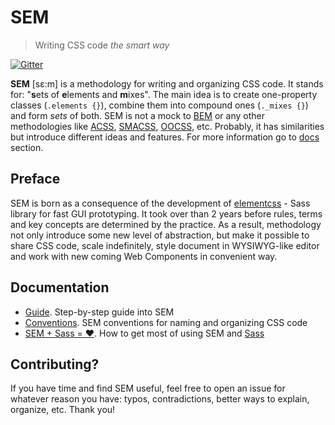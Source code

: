 # SEM

> Writing CSS code *the smart way*

[![Gitter](https://badges.gitter.im/Join%20Chat.svg)](https://gitter.im/timfayz/elementcss?utm_source=badge&utm_medium=badge&utm_campaign=pr-badge)

**SEM** [sɛ:m] is a methodology for writing and organizing CSS code. It stands for: "**s**ets of **e**lements and **m**ixes". The main idea is to create one-property classes (`.elements {}`), combine them into compound ones (`._mixes {}`) and form *sets* of both. SEM is not a mock to [BEM](https://tech.yandex.com/bem/) or any other methodologies like [ACSS](https://acss.io/), [SMACSS](https://smacss.com/), [OOCSS](https://www.smashingmagazine.com/2011/12/an-introduction-to-object-oriented-css-oocss/), etc. Probably, it has similarities but introduce different ideas and features. For more information go to [docs](#documentation) section.

## Preface
SEM is born as a consequence of the development of [elementcss](https://github.com/timfayz/elementcss) - Sass library for fast GUI prototyping. It took over than 2 years before rules, terms and key concepts are determined by the practice. As a result, methodology not only introduce some new level of abstraction, but make it possible to share CSS code, scale indefinitely, style document in WYSIWYG-like editor and work with new coming Web Components in convenient way.

## Documentation
- [Guide](docs/guide.md). Step-by-step guide into SEM
- [Conventions](docs/conventions.md). SEM conventions for naming and organizing CSS code 
- [SEM + Sass = ❤](docs/sem_and_sass.md). How to get most of using SEM and [Sass](https://sass-lang.com/)

## Contributing?
If you have time and find SEM useful, feel free to open an issue for whatever reason you have: typos, contradictions, better ways to explain, organize, etc. Thank you!
